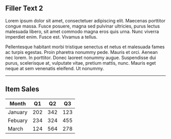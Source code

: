 ## Filler Text 2

Lorem ipsum dolor sit amet, consectetuer adipiscing elit. Maecenas porttitor congue massa. Fusce posuere, magna sed pulvinar ultricies, purus lectus malesuada libero, sit amet commodo magna eros quis urna. Nunc viverra imperdiet enim. Fusce est. Vivamus a tellus.

Pellentesque habitant morbi tristique senectus et netus et malesuada fames ac turpis egestas. Proin pharetra nonummy pede. Mauris et orci. Aenean nec lorem. In porttitor. Donec laoreet nonummy augue.
Suspendisse dui purus, scelerisque at, vulputate vitae, pretium mattis, nunc. Mauris eget neque at sem venenatis eleifend. Ut nonummy.

---

## Item Sales

| Month       | Q1          | Q2         | Q3         |
| ----------- | ----------- | ---------- | ---------- |
| January     | 202         | 342        | 123        |
| Febuary     | 234         | 324        | 455        |
| March       | 124         | 564        | 278        |